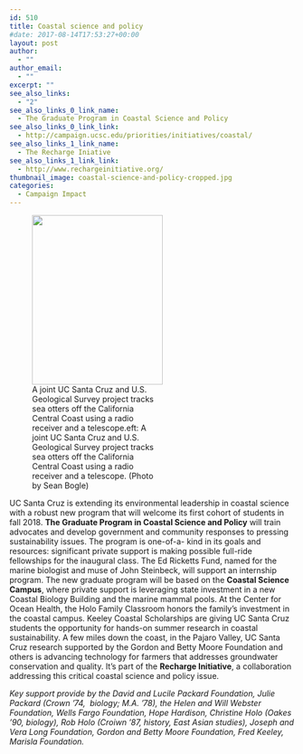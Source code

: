 ```yaml
---
id: 510
title: Coastal science and policy
#date: 2017-08-14T17:53:27+00:00
layout: post
author:
  - ""
author_email:
  - ""
excerpt: ""
see_also_links:
  - "2"
see_also_links_0_link_name:
  - The Graduate Program in Coastal Science and Policy
see_also_links_0_link_link:
  - http://campaign.ucsc.edu/priorities/initiatives/coastal/
see_also_links_1_link_name:
  - The Recharge Iniative
see_also_links_1_link_link:
  - http://www.rechargeinitiative.org/
thumbnail_image: coastal-science-and-policy-cropped.jpg
categories:
  - Campaign Impact
---
```

<figure id="attachment_2796" style="width: 231px" class="wp-caption alignright"><img class="wp-image-2796 size-medium" src="http://live-ucsc-giving.pantheonsite.io/wp-content/uploads/2017/09/coastal-science-and-policy-231x300.jpg" alt="" width="231" height="300" srcset="https://ucsc-giving.lndo.site/wp-content/uploads/2017/09/coastal-science-and-policy-231x300.jpg 231w, https://ucsc-giving.lndo.site/wp-content/uploads/2017/09/coastal-science-and-policy-768x996.jpg 768w, https://ucsc-giving.lndo.site/wp-content/uploads/2017/09/coastal-science-and-policy-789x1024.jpg 789w, https://ucsc-giving.lndo.site/wp-content/uploads/2017/09/coastal-science-and-policy.jpg 848w" sizes="(max-width: 231px) 100vw, 231px" /><figcaption class="wp-caption-text">A joint UC Santa Cruz and U.S. Geological Survey project tracks sea otters off the California Central Coast using a radio receiver and a telescope.eft: A joint UC Santa Cruz and U.S. Geological Survey project tracks sea otters off the California Central Coast using a radio receiver and a telescope. (Photo by Sean Bogle)</figcaption></figure> 

UC Santa Cruz is extending its environmental leadership in coastal science with a robust new program that will welcome its first cohort of students in fall 2018. **The Graduate Program in Coastal Science and Policy** will train advocates and develop government and community responses to pressing sustainability issues. The program is one-of-a- kind in its goals and resources: significant private support is making possible full-ride fellowships for the inaugural class. The Ed Ricketts Fund, named for the marine biologist and muse of John Steinbeck, will support an internship program. The new graduate program will be based on the **Coastal Science Campus**, where private support is leveraging state investment in a new Coastal Biology Building and the marine mammal pools. At the Center for Ocean Health, the Holo Family Classroom honors the family’s investment in the coastal campus. Keeley Coastal Scholarships are giving UC Santa Cruz students the opportunity for hands-on summer research in coastal sustainability. A few miles down the coast, in the Pajaro Valley, UC Santa Cruz research supported by the Gordon and Betty Moore Foundation and others is advancing technology for farmers that addresses groundwater conservation and quality. It’s part of the **Recharge Initiative**, a collaboration addressing this critical coastal science and policy issue.

_Key support provide by the David and Lucile Packard Foundation, Julie Packard (Crown &#8217;74,  biology; M.A. &#8217;78), the Helen and Will Webster Foundation, Wells Fargo Foundation, Hope Hardison, Christine Holo (Oakes &#8217;90, biology), Rob Holo (Croiwn &#8217;87, history, East Asian studies), Joseph and Vera Long Foundation, Gordon and Betty Moore Foundation, Fred Keeley, Marisla Foundation._

